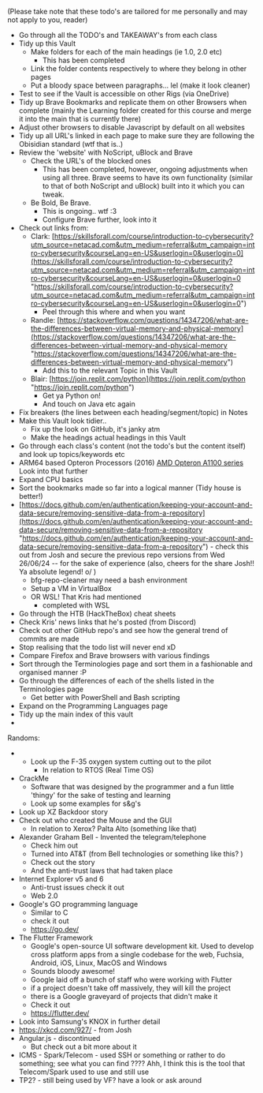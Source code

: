 (Please take note that these todo's are tailored for me personally and may not apply to you, reader) 
- Go through all the TODO's and TAKEAWAY's from each class
- Tidy up this Vault
	- Make folders for each of the main headings (ie 1.0, 2.0 etc)
		- This has been completed
	- Link the folder contents respectively to where they belong in other pages
	- Put a bloody space between paragraphs... lel (make it look cleaner)
- Test to see if the Vault is accessible on other Rigs (via OneDrive)
- Tidy up Brave Bookmarks and replicate them on other Browsers when complete (mainly the Learning folder created for this course and merge it into the main that is currently there)
- Adjust other browsers to disable Javascript by default on all websites
- Tidy up all URL's linked in each page to make sure they are following the Obisidian standard (wtf that is..)
- Review the 'website' with NoScript, uBlock and Brave
	- Check the URL's of the blocked ones
		- This has been completed, however, ongoing adjustments when using all three. Brave seems to have its own functionality (similar to that of both NoScript and uBlock) built into it which you can tweak. 
	- Be Bold, Be Brave.
		- This is ongoing.. wtf :3 
		- Configure Brave further, look into it
- Check out links from:
	- Clark: [https://skillsforall.com/course/introduction-to-cybersecurity?utm_source=netacad.com&utm_medium=referral&utm_campaign=intro-cybersecurity&courseLang=en-US&userlogin=0&userlogin=0](https://skillsforall.com/course/introduction-to-cybersecurity?utm_source=netacad.com&utm_medium=referral&utm_campaign=intro-cybersecurity&courseLang=en-US&userlogin=0&userlogin=0 "https://skillsforall.com/course/introduction-to-cybersecurity?utm_source=netacad.com&utm_medium=referral&utm_campaign=intro-cybersecurity&courseLang=en-US&userlogin=0&userlogin=0")
		- Peel through this where and when you want
	- Randle: [https://stackoverflow.com/questions/14347206/what-are-the-differences-between-virtual-memory-and-physical-memory](https://stackoverflow.com/questions/14347206/what-are-the-differences-between-virtual-memory-and-physical-memory "https://stackoverflow.com/questions/14347206/what-are-the-differences-between-virtual-memory-and-physical-memory")
		- Add this to the relevant Topic in this Vault
	- Blair: [https://join.replit.com/python](https://join.replit.com/python "https://join.replit.com/python")
		- Get ya Python on!
		- And touch on Java etc again
- Fix breakers (the lines between each heading/segment/topic) in Notes
- Make this Vault look tidier..
	- Fix up the look on GitHub, it's janky atm
	- Make the headings actual headings in this Vault
- Go through each class's content (not the todo's but the content itself) and look up topics/keywords etc
- ARM64 based Opteron Processors (2016)
	[AMD Opteron A1100 series](https://en.wikipedia.org/wiki/List_of_AMD_Opteron_processors#Opteron_A1100-series_%22Seattle%22_(28nm) "List of AMD Opteron processors")
	Look into that further
- Expand CPU basics
- Sort the bookmarks made so far into a logical manner (Tidy house is better!)
- [https://docs.github.com/en/authentication/keeping-your-account-and-data-secure/removing-sensitive-data-from-a-repository](https://docs.github.com/en/authentication/keeping-your-account-and-data-secure/removing-sensitive-data-from-a-repository "https://docs.github.com/en/authentication/keeping-your-account-and-data-secure/removing-sensitive-data-from-a-repository") - check this out from Josh and secure the previous repo versions from Wed 26/06/24 -- for the sake of experience (also, cheers for the share Josh!! Ya absolute legend!  o/ )
	- bfg-repo-cleaner may need a bash environment
	- Setup a VM in VirtualBox
	- OR WSL! That Kris had mentioned
		- completed with WSL
- Go through the HTB (HackTheBox) cheat sheets
- Check Kris' news links that he's posted (from Discord)
- Check out other GitHub repo's and see how the general trend of commits are made
- Stop realising that the todo list will never end xD
- Compare Firefox and Brave browsers with various findings
- Sort through the Terminologies page and sort them in a fashionable and organised manner :P 
- Go through the differences of each of the shells listed in the Terminologies page
	- Get better with PowerShell and Bash scripting
- Expand on the Programming Languages page
- Tidy up the main index of this vault
- 


Randoms:
- - Look up the F-35 oxygen system cutting out to the pilot
	- In relation to RTOS (Real Time OS)
- CrackMe
	- Software that was designed by the programmer and a fun little 'thingy' for the sake of testing and learning
	- Look up some examples for s&g's
- Look up XZ Backdoor story
- Check out who created the Mouse and the GUI
	- In relation to Xerox? Palta Alto (something like that)
- Alexander Graham Bell - Invented the telegram/telephone
	- Check him out
	- Turned into AT&T (from Bell technologies or something like this? )
	- Check out the story
	- And the anti-trust laws that had taken place
- Internet Explorer v5 and 6
	- Anti-trust issues check it out
	- Web 2.0
- Google's GO programming language 
	- Similar to C
	- check it out
	- https://go.dev/
- The Flutter Framework
	- Google's open-source UI software development kit. Used to develop cross platform apps from a single codebase for the web, Fuchsia, Android, iOS, Linux, MacOS and Windows
	- Sounds bloody awesome!
	- Google laid off a bunch of staff who were working with Flutter
	- if a project doesn't take off massively, they will kill the project
	- there is a Google graveyard of projects that didn't make it
	- Check it out
	- https://flutter.dev/
- Look into Samsung's KNOX in further detail
- https://xkcd.com/927/ - from Josh
- Angular.js - discontinued
	- But check out a bit more about it
- ICMS - Spark/Telecom - used SSH or something or rather to do something; see what you can find
	  ???? Ahh, I think this is the tool that Telecom/Spark used to use and still use
- TP2? - still being used by VF? have a look or ask around